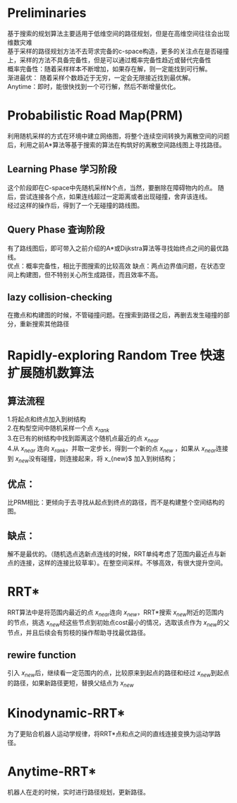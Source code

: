 # Preliminaries  
基于搜索的规划算法主要适用于低维空间的路径规划，但是在高维空间往往会出现维数灾难  
基于采样的路径规划方法不去苛求完备的c-space构造，更多的关注点在是否碰撞上，采样的方法不具备完备性，但是可以通过概率完备性趋近或替代完备性  
概率完备性：随着采样样本不断增加，如果存在解，则一定能找到可行解。  
渐进最优： 随着采样个数趋近于无穷，一定会无限接近找到最优解。  
Anytime：即时，能很快找到一个可行解，然后不断增量优化。  
# Probabilistic Road Map(PRM)  
利用随机采样的方式在环境中建立网络图，将整个连续空间转换为离散空间的问题后，利用之前A*算法等基于搜索的算法在构筑好的离散空间路线图上寻找路径。  
## Learning Phase 学习阶段 
这个阶段即在C-space中先随机采样N个点，当然，要删除在障碍物内的点。
随后，尝试连接各个点，如果连线超过一定距离或者出现碰撞，舍弃该连线。  
经过这样的操作后，得到了一个无碰撞的路线图。
## Query Phase 查询阶段  
有了路线图后，即可带入之前介绍的A*或Dijkstra算法等寻找始终点之间的最优路线。    
优点：概率完备性，相比于图搜索的比较高效 
缺点：两点边界值问题，在状态空间上构建图，但不特别关心所生成路径，而且效率不高。  
## lazy collision-checking  
在撒点和构建图的时候，不管碰撞问题。在搜索到路径之后，再删去发生碰撞的部分，重新搜索其他路径  
# Rapidly-exploring Random Tree 快速扩展随机数算法  
## 算法流程     
1.将起点和终点加入到树结构  
2.在构型空间中随机采样一个点 $x_{rank}$  
3.在已有的树结构中找到距离这个随机点最近的点 $x_{near}$  
4.从 $x_{near}$ 连向 $x_{rank}$，并取一定步长，得到一个新的点 $x_{new}$ ，如果从 $x_{near}$连接到 $x_{new}$没有碰撞，则连接起来，将 x_{new}$ 加入到树结构；    
## 优点：  
比PRM相比：更倾向于去寻找从起点到终点的路径，而不是构建整个空间结构的图。  
## 缺点：  
解不是最优的。（随机选点选新点连线的时候，RRT单纯考虑了范围内最近点与新点的连接，这样的连接比较草率）。在整空间采样。不够高效，有很大提升空间。  
# RRT*    
RRT算法中是将范围内最近的点 $x_{near}$连向 $x_{new}$，RRT*搜索 $x_{new}$附近的范围内的节点，挑选 $x_{new}$经这些节点到初始点cost最小的情况，选取该点作为 $x_{new}$的父节点，并且后续会有剪枝的操作帮助寻找最优路径。  
## rewire function  
引入 $x_{new}$后，继续看一定范围内的点，比较原来到起点的路径和经过 $x_{new}$到起点的路径，如果新路径更短，替换父结点为 $x_{new}$  
# Kinodynamic-RRT*  
为了更贴合机器人运动学规律，将RRT*点和点之间的直线连接变换为运动学路径。  
# Anytime-RRT*  
机器人在走的时候，实时进行路径规划，更新路径。  
